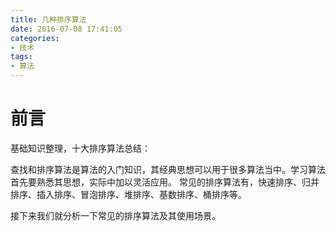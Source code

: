 ```yaml
---
title: 几种排序算法
date: 2016-07-08 17:41:05
categories:
- 技术
tags:
- 算法
---
```


# 前言

基础知识整理，十大排序算法总结：

查找和排序算法是算法的入门知识，其经典思想可以用于很多算法当中。学习算法首先要熟悉其思想，实际中加以灵活应用。
常见的排序算法有，快速排序、归并排序、插入排序、冒泡排序、堆排序、基数排序、桶排序等。

接下来我们就分析一下常见的排序算法及其使用场景。

<!--more-->



